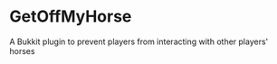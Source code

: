 GetOffMyHorse
=============

A Bukkit plugin to prevent players from interacting with other players' horses
